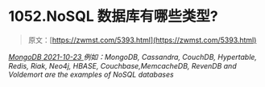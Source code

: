 <!--yml
category: 未分类
date: 0001-01-01 00:00:00
--->

# 1052.NoSQL 数据库有哪些类型?

> 原文：[https://zwmst.com/5393.html](https://zwmst.com/5393.html)

   [ *MongoDB* ](https://zwmst.com/mongodb)*[ <time datetime="2021-10-24T06:37:39+08:00"> 2021-10-23 </time> ](https://zwmst.com/5393.html)  例如：MongoDB, Cassandra, CouchDB, Hypertable, Redis, Riak, Neo4j, HBASE, Couchbase,MemcacheDB, RevenDB and Voldemort are the examples of NoSQL databases*